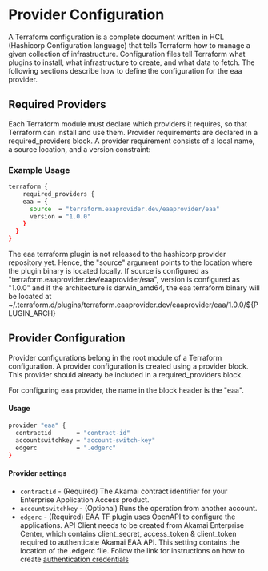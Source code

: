# Provider Configuration

A Terraform configuration is a complete document written in HCL (Hashicorp Configuration language) that tells Terraform how to manage a given collection of infrastructure.
Configuration files tell Terraform what plugins to install, what infrastructure to create, and what data to fetch.
The following sections describe how to define the configuration for the eaa provider.

## Required Providers

Each Terraform module must declare which providers it requires, so that Terraform can install and use them. Provider requirements are declared in a required_providers block.
A provider requirement consists of a local name, a source location, and a version constraint:

### Example Usage
```sh
terraform {
    required_providers {
    eaa = {
      source  = "terraform.eaaprovider.dev/eaaprovider/eaa"
      version = "1.0.0"
    }
  }
}
```  
The eaa terraform plugin is not released to the hashicorp provider repository yet. Hence, the "source" argument points to the location where the plugin binary is located locally.
If source is configured as "terraform.eaaprovider.dev/eaaprovider/eaa", version is configured as "1.0.0" and if the architecture is darwin_amd64, the eaa terraform binary will be located at ~/.terraform.d/plugins/terraform.eaaprovider.dev/eaaprovider/eaa/1.0.0/${PLUGIN_ARCH}

## Provider Configuration
Provider configurations belong in the root module of a Terraform configuration. A provider configuration is created using a provider block.
This provider should already be included in a required_providers block.

For configuring eaa provider, the name in the block header is the "eaa".

#### Usage
```sh
provider "eaa" {
  contractid       = "contract-id"
  accountswitchkey = "account-switch-key"
  edgerc           = ".edgerc"
}
``` 

#### Provider settings
* ```contractid``` - (Required) The Akamai contract identifier for your Enterprise Application Access product.
* ```accountswitchkey``` - (Optional) Runs the operation from another account.
* ```edgerc``` - (Required) EAA TF plugin uses OpenAPI to configure the applications. API Client needs to be created from Akamai Enterprise Center, which contains client_secret, access_token & client_token required to authenticate Akamai EAA API. This setting contains the location of the .edgerc file. Follow the link for instructions on how to create [authentication credentials](https://techdocs.akamai.com/developer/docs/set-up-authentication-credentials
)